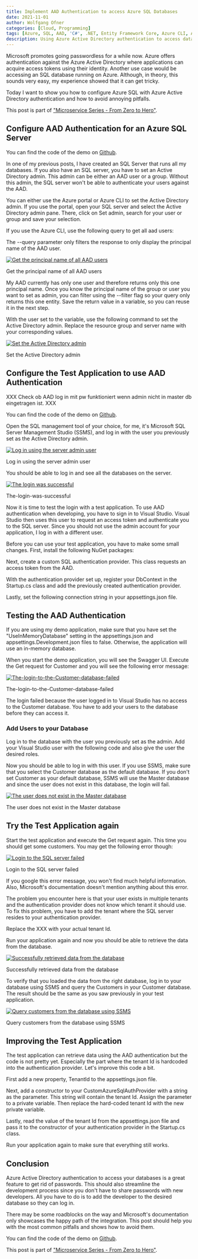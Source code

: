 ```yaml
---
title: Implement AAD Authentication to access Azure SQL Databases
date: 2021-11-01
author: Wolfgang Ofner
categories: [Cloud, Programming]
tags: [Azure, SQL, AAD, 'C#', .NET, Entity Framework Core, Azure CLI, Azure SQL]
description: Using Azure Active Directory authentication to access data from an Azure SQL Server can be implemented easily and helps you to go passwordless. 
---
```


Microsoft promotes going passwordless for a while now. Azure offers authentication against the Azure Active Directory where applications can acquire access tokens using their identity. Another use case would be accessing an SQL database running on Azure. Although, in theory, this sounds very easy, my experience showed that it can get tricky.

Today I want to show you how to configure Azure SQL with Azure Active Directory authentication and how to avoid annoying pitfalls.

This post is part of ["Microservice Series - From Zero to Hero"](/microservice-series-from-zero-to-hero).

## Configure AAD Authentication for an Azure SQL Server

You can find the code of the demo on <a href="https://github.com/WolfgangOfner/MicroserviceDemo/tree/master/CustomerApi" target="_blank" rel="noopener noreferrer">Github</a>.

In one of my previous posts, I have created an SQL Server that runs all my databases. If you also have an SQL server, you have to set an Active Directory admin. This admin can be either an AAD user or a group. Without this admin, the SQL server won't be able to authenticate your users against the AAD.

You can either use the Azure portal or Azure CLI to set the Active Directory admin. If you use the portal, open your SQL server and select the Active Directory admin pane. There, click on Set admin, search for your user or group and save your selection.

If you use the Azure CLI, use the following query to get all aad users:

<script src="https://gist.github.com/WolfgangOfner/2a369b0bd181aaec0219fc066d7fc215.js"></script>

The --query parameter only filters the response to only display the principal name of the AAD user.

<div class="col-12 col-sm-10 aligncenter">
  <a href="/assets/img/posts/2021/11/Get-the-principal-name-of-all-AAD-users.jpg"><img loading="lazy" src="/assets/img/posts/2021/11/Get-the-principal-name-of-all-AAD-users.jpg" alt="Get the principal name of all AAD users" /></a>
  
  <p>
   Get the principal name of all AAD users
  </p>
</div>

My AAD currently has only one user and therefore returns only this one principal name. Once you know the principal name of the group or user you want to set as admin, you can filter using the --filter flag so your query only returns this one entity. Save the return value in a variable, so you can reuse it in the next step.

<script src="https://gist.github.com/WolfgangOfner/fc620c85759c02f6ef8d58f5db8696f9.js"></script>

With the user set to the variable, use the following command to set the Active Directory admin. Replace the resource group and server name with your corresponding values.

<script src="https://gist.github.com/WolfgangOfner/40e53882bd0d349e93a7101783148bc7.js"></script>


<div class="col-12 col-sm-10 aligncenter">
  <a href="/assets/img/posts/2021/11/Set-the-Active-Directory-admin.jpg"><img loading="lazy" src="/assets/img/posts/2021/11/Set-the-Active-Directory-admin.jpg" alt="Set the Active Directory admin" /></a>
  
  <p>
   Set the Active Directory admin
  </p>
</div>

## Configure the Test Application to use AAD Authentication 

XXX Check ob AAD log in mit pw funktioniert wenn admin nicht in master db eingetragen ist. XXX

You can find the code of the demo on <a href="https://github.com/WolfgangOfner/MicroserviceDemo/tree/master/CustomerApi" target="_blank" rel="noopener noreferrer">Github</a>.

Open the SQL management tool of your choice, for me, it's Microsoft SQL Server Management Studio (SSMS), and log in with the user you previously set as the Active Directory admin.

<div class="col-12 col-sm-10 aligncenter">
  <a href="/assets/img/posts/2021/11/Log-in-using-the-server-admin-user.jpg"><img loading="lazy" src="/assets/img/posts/2021/11/Log-in-using-the-server-admin-user.jpg" alt="Log in using the server admin user" /></a>
  
  <p>
   Log in using the server admin user
  </p>
</div>

You should be able to log in and see all the databases on the server.

<div class="col-12 col-sm-10 aligncenter">
  <a href="/assets/img/posts/2021/11/The-login-was-successful.jpg"><img loading="lazy" src="/assets/img/posts/2021/11/The-login-was-successful.jpg" alt="The login was successful" /></a>
  
  <p>
   The-login-was-successful
  </p>
</div>

Now it is time to test the login with a test application. To use AAD authentication when developing, you have to sign in to Visual Studio. Visual Studio then uses this user to request an access token and authenticate you to the SQL server. Since you should not use the admin account for your application, I log in with a different user.

Before you can use your test application, you have to make some small changes. First, install the following NuGet packages:

<script src="https://gist.github.com/WolfgangOfner/ac7e15877b4f3d482ba16bb0c3b214ab.js"></script>

Next, create a custom SQL authentication provider. This class requests an access token from the AAD.

<script src="https://gist.github.com/WolfgangOfner/4faaf043f6fed35b567e61b71e2024d7.js"></script>

With the authentication provider set up, register your DbContext in the Startup.cs class and add the previously created authentication provider.

<script src="https://gist.github.com/WolfgangOfner/df5aeda2699ce2218a0e771b7864ccc8.js"></script>

Lastly, set the following connection string in your appsettings.json file.

<script src="https://gist.github.com/WolfgangOfner/a3b7c8ee3529784c771142559c03002e.js"></script>

## Testing the AAD Authentication

If you are using my demo application, make sure that you have set the "UseInMemoryDatabase" setting in the appsettings.json and appsettings.Development.json files to false. Otherwise, the application will use an in-memory database. 

When you start the demo application, you will see the Swagger UI. Execute the Get request for Customer and you will see the following error message:

<div class="col-12 col-sm-10 aligncenter">
  <a href="/assets/img/posts/2021/11/The-login-to-the-Customer-database-failed.jpg"><img loading="lazy" src="/assets/img/posts/2021/11/The-login-to-the-Customer-database-failed.jpg" alt="The-login-to-the-Customer-database-failed" /></a>
  
  <p>
   The-login-to-the-Customer-database-failed
  </p>
</div>

The login failed because the user logged in to Visual Studio has no access to the Customer database. You have to add your users to the database before they can access it.

### Add Users to your Database

Log in to the database with the user you previously set as the admin. Add your Visual Studio user with the following code and also give the user the desired roles. 

<script src="https://gist.github.com/WolfgangOfner/9141fb00fad16c11cee75d3e756b931c.js"></script>

Now you should be able to log in with this user. If you use SSMS, make sure that you select the Customer database as the default database. If you don't set Customer as your default database, SSMS will use the Master database and since the user does not exist in this database, the login will fail.

<div class="col-12 col-sm-10 aligncenter">
  <a href="/assets/img/posts/2021/11/The-user-does-not-exist-in-the-Master-database.jpg"><img loading="lazy" src="/assets/img/posts/2021/11/The-user-does-not-exist-in-the-Master-database.jpg" alt="The user does not exist in the Master database" /></a>
  
  <p>
   The user does not exist in the Master database
  </p>
</div>

## Try the Test Application again

Start the test application and execute the Get request again. This time you should get some customers. You may get the following error though:

<div class="col-12 col-sm-10 aligncenter">
  <a href="/assets/img/posts/2021/11/Login-to-the-SQL-server-failed.jpg"><img loading="lazy" src="/assets/img/posts/2021/11/Login-to-the-SQL-server-failed.jpg" alt="Login to the SQL server failed" /></a>
  
  <p>
   Login to the SQL server failed
  </p>
</div>

If you google this error message, you won't find much helpful information. Also, Microsoft's documentation doesn't mention anything about this error. 

The problem you encounter here is that your user exists in multiple tenants and the authentication provider does not know which tenant it should use. To fix this problem, you have to add the tenant where the SQL server resides to your authentication provider.

<script src="https://gist.github.com/WolfgangOfner/ff225ea73729718378fbafe7b4a4e412.js"></script>

Replace the XXX with your actual tenant Id.

Run your application again and now you should be able to retrieve the data from the database.

<div class="col-12 col-sm-10 aligncenter">
  <a href="/assets/img/posts/2021/11/Successfully-retrieved-data-from-the-database.jpg"><img loading="lazy" src="/assets/img/posts/2021/11/Successfully-retrieved-data-from-the-database.jpg" alt="Successfully retrieved data from the database" /></a>
  
  <p>
   Successfully retrieved data from the database
  </p>
</div>

To verify that you loaded the data from the right database, log in to your database using SSMS and query the Customers in your Customer database. The result should be the same as you saw previously in your test application.

<div class="col-12 col-sm-10 aligncenter">
  <a href="/assets/img/posts/2021/11/Query-customers-from-the-database-using-SSMS.jpg"><img loading="lazy" src="/assets/img/posts/2021/11/Query-customers-from-the-database-using-SSMS.jpg" alt="Query customers from the database using SSMS" /></a>
  
  <p>
   Query customers from the database using SSMS
  </p>
</div>

## Improving the Test Application

The test application can retrieve data using the AAD authentication but the code is not pretty yet. Especially the part where the tenant Id is hardcoded into the authentication provider. Let's improve this code a bit.

First add a new property, TenantId to the appsettings.json file.

<script src="https://gist.github.com/WolfgangOfner/0097a26acdf4da885007bb9c39134765.js"></script>

Next, add a constructor to your CustomAzureSqlAuthProvider with a string as the parameter. This string will contain the tenant Id. Assign the parameter to a private variable. Then replace the hard-coded tenant Id with the new private variable.

<script src="https://gist.github.com/WolfgangOfner/e45dd2710f31631e342d0fcacc2e9e07.js"></script>

Lastly, read the value of the tenant Id from the appsettings.json file and pass it to the constructor of your authentication provider in the Startup.cs class.

<script src="https://gist.github.com/WolfgangOfner/2623f3a357887415caa6a529ae240219.js"></script>

Run your application again to make sure that everything still works.

## Conclusion

Azure Active Directory authentication to access your databases is a great feature to get rid of passwords. This should also streamline the development process since you don't have to share passwords with new developers. All you have to do is to add the developer to the desired database so they can log in. 

There may be some roadblocks on the way and Microsoft's documentation only showcases the happy path of the integration. This post should help you with the most common pitfalls and shows how to avoid them.

You can find the code of the demo on <a href="https://github.com/WolfgangOfner/MicroserviceDemo/tree/master/CustomerApi" target="_blank" rel="noopener noreferrer">Github</a>.

This post is part of ["Microservice Series - From Zero to Hero"](/microservice-series-from-zero-to-hero).